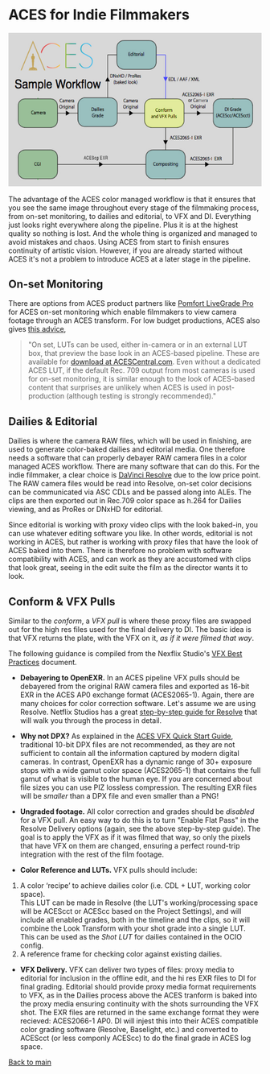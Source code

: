 # ACES for Indie Filmmakers

<p align="center">
<img src="img/pipeline.jpg">
</p>

The advantage of the ACES color managed workflow is that it ensures that you see the same image throughout every stage of the filmmaking process, from on-set monitoring, to dailies and editorial, to VFX and DI. Everything just looks right everywhere along the pipeline. Plus it is at the highest quality so nothing is lost. And the whole thing is organized and managed to avoid mistakes and chaos. Using ACES from start to finish ensures continuity of artistic vision. However, if you are already started without ACES it's not a problem to introduce ACES at a later stage in the pipeline.

## On-set Monitoring

There are options from ACES product partners like [Pomfort LiveGrade Pro](https://pomfort.com/store/livegradepro/subscription/) for ACES on-set monitoring which enable filmmakers to view camera footage through an ACES transform. For low budget productions, ACES also gives [this advice](https://community.acescentral.com/uploads/default/original/1X/b8efb030fe699b9491fda084030779134c656cb3.pdf), 

> "On set, LUTs can be used, either in-camera   or in an external LUT box, that preview the base look in an ACES-based pipeline. These are available for [download at ACESCentral.com](https://community.acescentral.com/t/luts-that-emulate-the-aces-workflow/1334).  Even  without  a  dedicated  ACES  LUT,  if  the  default  Rec.  709  output  from  most cameras  is  used  for  on-set  monitoring,  it  is  similar  enough  to  the  look  of  ACES-based  content  that surprises   are   unlikely   when   ACES   is   used   in   post-production   (although   testing   is   strongly recommended)."



## Dailies & Editorial
 
Dailies is where the camera RAW files, which will be used in finishing, are used to generate color-baked dailies and editorial media. One therefore needs a software that can properly debayer RAW camera files in a color managed ACES workflow. There are many software that can do this. For the indie filmmaker, a clear choice is [DaVinci Resolve](Resolve.md) due to the low price point. The RAW camera files would be read into Resolve, on-set color decisions can be communicated via ASC CDLs and be passed along into ALEs. The clips are then exported out in Rec.709 color space as h.264 for Dailies viewing, and as ProRes or DNxHD for editorial. 

Since editorial is working with proxy video clips with the look baked-in, you can use whatever editing software you like. In other words, editorial is not working in ACES, but rather is working with proxy files that have the look of ACES baked into them. There is therefore no problem with software compatibility with ACES, and can work as they are accustomed with clips that look great, seeing in the edit suite the film as the director wants it to look. 

 
## Conform & VFX Pulls
 
Similar to the *conform*, a *VFX pull* is where these proxy files are swapped out for the high res files used for the final delivery to DI. The basic idea is that VFX returns the plate, with the VFX on it, *as if it were filmed that way*.
 
The following guidance is compiled from the Nexflix Studio's [VFX Best Practices](https://partnerhelp.netflixstudios.com/hc/en-us/articles/360000611467-VFX-Best-Practices) document.

- **Debayering to OpenEXR.** In an ACES pipeline VFX pulls should be debayered from the original RAW camera files and exported as 16-bit EXR in the ACES AP0 exchange format (ACES2065-1). Again, there are many choices for color correction software. Let's assume we are using Resolve. Netflix Studios has a great [step-by-step guide for Resolve](https://partnerhelp.netflixstudios.com/hc/en-us/articles/360002088888-Color-Managed-Workflow-in-Resolve-ACES-) that will walk you through the process in detail.  

- **Why not DPX?** As explained in the [ACES VFX Quick Start Guide](https://acescentral.com/uploads/default/original/1X/25ec1472d70b169ceabb215beacdd501d1a27fac.pdf), traditional 10-bit DPX files are not recommended, as they are not sufficient to contain all the information captured by modern digital cameras. In contrast, OpenEXR has a dynamic range of 30+ exposure stops with a wide gamut color space (ACES2065-1) that contains the full gamut of what is visible to the human eye. If you are concerned about file sizes you can use PIZ lossless compression. The resulting EXR files will be *smaller* than a DPX file and even smaller than a PNG!

- **Ungraded footage.** All color correction and grades should be *disabled* for a VFX pull. An easy way to do this is to turn "Enable Flat Pass" in the Resolve Delivery options (again, see the above step-by-step guide). The goal is to apply the VFX as if it was filmed that way, so only the pixels that have VFX on them are changed, ensuring a perfect round-trip integration with the rest of the film footage. 

- **Color Reference and LUTs.** VFX pulls should include: 
 1. A color ‘recipe’ to achieve dailies color (i.e. CDL + LUT, working color space). <br> This LUT can be made in Resolve (the LUT's working/processing space will be ACEScct or ACEScc based on the Project Settings), and will include all enabled grades, both in the timeline and the clips, so it will combine the Look Transform with your shot grade into a single LUT. This can be used as the *Shot LUT* for dailies contained in the OCIO config.
 1. A reference frame for checking color against existing dailies. 

- **VFX Delivery.** VFX can deliver two types of files: proxy media to editorial for inclusion in the offline edit, and the hi res EXR files to DI for final grading. Editorial should provide proxy media format requirements to VFX, as in the Dailies process above the ACES tranform is baked into the proxy media ensuring continuity with the shots surrounding the VFX shot. The EXR files are returned in the same exchange format they were recieved: ACES2066-1 AP0. DI will injest this into their ACES compatible color grading software (Resolve, Baselight, etc.) and converted to ACEScct (or less componly ACEScc) to do the final grade in ACES log space.


[Back to main](../StdX_ACES)
